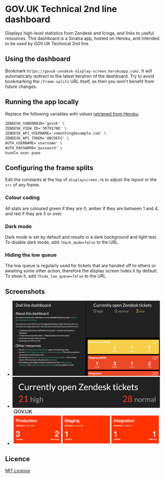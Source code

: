 # GOV.UK Technical 2nd line dashboard

Displays high-level statistics from Zendesk and Icinga, and links to useful resources.
This dashboard is a Sinatra app, hosted on Heroku, and intended to be used by GOV.UK Technical 2nd line.

## Using the dashboard

Bookmark `https://govuk-zendesk-display-screen.herokuapp.com/`. It will automatically redirect to the latest iteration of the dashboard. Try to avoid bookmarking the `/frame-splits` URL itself, as then you won't benefit from future changes.

## Running the app locally

Replace the following variables with values [retrieved from Heroku](https://dashboard.heroku.com/apps/govuk-zendesk-display-screen/settings).

```
ZENDESK_SUBDOMAIN='govuk' \
ZENDESK_VIEW_ID='30791708' \
ZENDESK_API_USERNAME='something@example.com' \
ZENDESK_API_TOKEN='ABCDEFG' \
AUTH_USERNAME='username' \
AUTH_PASSWORD='password' \
bundle exec puma
```

## Configuring the frame splits

Edit the constants at the top of `displayscreen.rb` to adjust the layout or the `src` of any frame.

### Colour coding

All stats are coloured green if they are 0, amber if they are between 1 and 4, and red if they are 5 or over.

### Dark mode

Dark mode is set by default and results in a dark background and light text. To disable dark mode, add `?dark_mode=false` to the URL.

### Hiding the low queue

The low queue is regularly used for tickets that are handed off to others or awaiting some other action, therefore the display screen hides it by default. To show it, add `?hide_low_queue=false` to the URL.

## Screenshots

- ![GOV.UK Technical 2nd line Dashboard layout](docs/layout.png)
- ![GOV.UK Zendesk Display Screen](docs/zendesk.png)
- ![GOV.UK Icinga alerts "Blinken" screen](docs/blinken.png)

## Licence

[MIT License](LICENCE)
